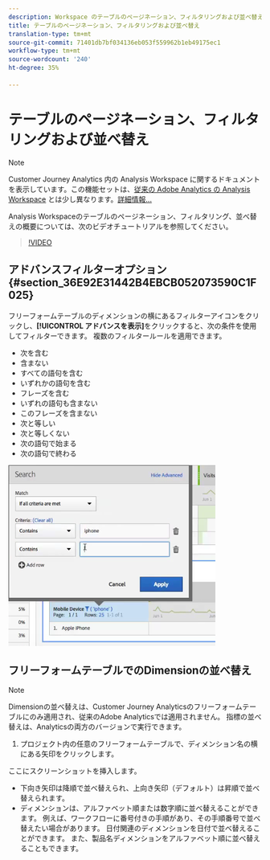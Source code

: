 ```yaml
---
description: Workspace のテーブルのページネーション、フィルタリングおよび並べ替え
title: テーブルのページネーション、フィルタリングおよび並べ替え
translation-type: tm+mt
source-git-commit: 71401db7bf034136eb053f559962b1eb49175ec1
workflow-type: tm+mt
source-wordcount: '240'
ht-degree: 35%

---
```



# テーブルのページネーション、フィルタリングおよび並べ替え

>[!NOTE]
>
>Customer Journey Analytics 内の Analysis Workspace に関するドキュメントを表示しています。この機能セットは、[従来の Adobe Analytics の Analysis Workspace](https://docs.adobe.com/content/help/ja-JP/analytics/analyze/analysis-workspace/home.html) とは少し異なります。[詳細情報...](/help/getting-started/cja-aa.md)

Analysis Workspaceのテーブルのページネーション、フィルタリング、並べ替えの概要については、次のビデオチュートリアルを参照してください。

>[!VIDEO](https://publish.tv.adobe.com/bucket/1/category/2282/video/23968/)

## アドバンスフィルターオプション {#section_36E92E31442B4EBCB052073590C1F025}

フリーフォームテーブルのディメンションの横にあるフィルターアイコンをクリックし、**[!UICONTROL アドバンスを表示]**&#x200B;をクリックすると、次の条件を使用してフィルターできます。 複数のフィルタールールを適用できます。

* 次を含む
* 含まない
* すべての語句を含む
* いずれかの語句を含む
* フレーズを含む
* いずれの語句も含まない
* このフレーズを含まない
* 次と等しい
* 次と等しくない
* 次の語句で始まる
* 次の語句で終わる

![](assets/advanced-filter.png)

## フリーフォームテーブルでのDimensionの並べ替え

>[!NOTE]
>
>Dimensionの並べ替えは、Customer Journey Analyticsのフリーフォームテーブルにのみ適用され、従来のAdobe Analyticsでは適用されません。 指標の並べ替えは、Analyticsの両方のバージョンで実行できます。

1. プロジェクト内の任意のフリーフォームテーブルで、ディメンション名の横にある矢印をクリックします。

ここにスクリーンショットを挿入します。

* 下向き矢印は降順で並べ替えられ、上向き矢印（デフォルト）は昇順で並べ替えられます。
* ディメンションは、アルファベット順または数字順に並べ替えることができます。 例えば、ワークフローに番号付きの手順があり、その手順番号で並べ替えたい場合があります。 日付関連のディメンションを日付で並べ替えることができます。 また、製品名ディメンションをアルファベット順に並べ替えることもできます。